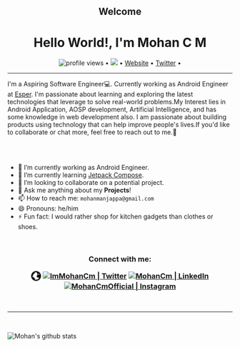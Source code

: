<h2 align="center">
Welcome
</h2>
<h1 align="center">
Hello World!, I'm Mohan C M
</h1>

<p align="center">
  <img src="https://gpvc.arturio.dev/mohancm" alt="profile views"> •  
  <a href="https://twitter.com/intent/follow?screen_name=ImMohanCm&tw_p=followbutton"><img src="https://img.shields.io/twitter/follow/ImMohanCm?label=%40ImMohanCm&style=social"></a>  •
  <a href="https://www.mohancm.me">Website</a> •
  <a href="https://twitter.com/intent/follow?screen_name=ImMohanCm&tw_p=followbutton">Twitter</a> •
</p>

---

I'm a Aspiring Software Engineer💻. Currently working as Android Engineer at [Esper](https://www.esper.io). I'm passionate about learning and exploring the latest technologies that leverage to solve real-world problems.My Interest lies in Android Application, AOSP development, Artificial Intelligence, and has some knowledge in web development also. I am passionate about building products using technology that can help improve people's lives.If you'd like to collaborate or chat more, feel free to reach out to me.💬

<br>
<br>

- 🔭 I’m currently working as Android Engineer.
- 🌱 I’m currently learning [Jetpack Compose](https://developer.android.com/jetpack/compose).
- 👯 I’m looking to collaborate on a potential project.
- 💬 Ask me anything about my **Projects**!
- 📫 How to reach me: `mohanmanjappa@gmail.com`
- 😄 Pronouns: he/him
- ⚡ Fun fact: I would rather shop for kitchen gadgets than clothes or shoes.

<br>

<h3 align="center">
Connect with me:

[<img align="center" alt="mohancm.me | Web" width="22px" src="https://raw.githubusercontent.com/iconic/open-iconic/master/svg/globe.svg" />][website]
[<img align="center" alt="ImMohanCm | Twitter" width="22px" src="https://cdn.jsdelivr.net/npm/simple-icons@v3/icons/twitter.svg" />][twitter]
[<img align="center" alt="MohanCm | LinkedIn" width="22px" src="https://cdn.jsdelivr.net/npm/simple-icons@v3/icons/linkedin.svg" />][linkedin]
[<img align="center" alt="MohanCmOfficial | Instagram" width="22px" src="https://cdn.jsdelivr.net/npm/simple-icons@v3/icons/instagram.svg" />][instagram]

</h3>

<br>


---

<br>

![Mohan's github stats](https://github-readme-stats.vercel.app/api?username=mohancm&count_private=true&include_all_commits=true&show_icons=true)


[website]: https://www.mohancm.me
[twitter]: https://twitter.com/ImMohanCm
[instagram]: https://instagram.com/MohanCmOfficial
[linkedin]: https://linkedin.com/in/MohanCm
